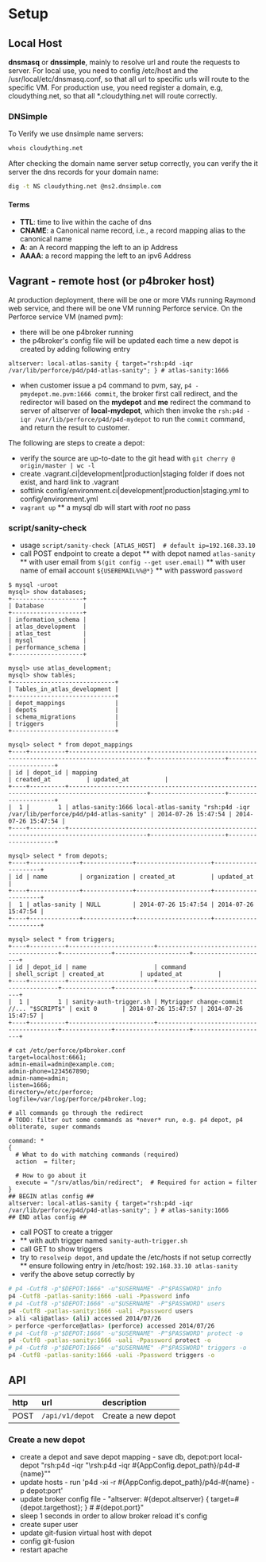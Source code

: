# Setup

## Local Host
**dnsmasq** or **dnssimple**, mainly to resolve url and route the requests to server. 
For local use, you need to config /etc/host and the /usr/local/etc/dnsmasq.conf, so that all url to specific urls will route to the specific VM.
For production use, you need register a domain, e.g, cloudything.net, so that all *.cloudything.net will route correctly.

### DNSimple
To Verify we use dnsimple name servers:
``` bash
whois cloudything.net
```

After checking the domain name server setup correctly, you can verify the it server the dns records for your domain name:
``` bash
dig -t NS cloudything.net @ns2.dnsimple.com
```

#### Terms
* **TTL**: time to live within the cache of dns
* **CNAME**: a Canonical name record, i.e., a record mapping alias to the canonical name
* **A**: an A record mapping the left to an ip Address
* **AAAA**: a record mapping the left to an ipv6 Address

## Vagrant - remote host (or p4broker host)
At production deployment, there will be one or more VMs running Raymond web service, and there will be one VM
running Perforce service. On the Perforce service VM (named pvm):
* there will be one p4broker running
* the p4broker's config file will be updated each time a new depot is created by adding following entry
```
altserver: local-atlas-sanity { target="rsh:p4d -iqr /var/lib/perforce/p4d/p4d-atlas-sanity"; } # atlas-sanity:1666
```
* when customer issue a p4 command to pvm, say, `p4 -pmydepot.me.pvm:1666 commit`, the broker first call redirect, and 
the redirector will based on the **mydepot** and **me** redirect the command to server of altserver of **local-mydepot**, which then invoke the `rsh:p4d -iqr /var/lib/perforce/p4d/p4d-mydepot` to run the `commit` command, and return the result
to customer.

The following are steps to create a depot:

* verify the source are up-to-date to the git head with `git cherry @ origin/master | wc -l`
* create .vagrant.ci|development|production|staging folder if does not exist, and hard link to .vagrant
* softlink config/environment.ci|development|production|staging.yml to config/environment.yml
* `vagrant up`
** a mysql db will start with _root_ no pass

### script/sanity-check
* usage `script/sanity-check [ATLAS_HOST]  # default ip=192.168.33.10`
* call POST endpoint to create a depot
** with depot named `atlas-sanity`
** with user email from `$(git config --get user.email)`
** with user name of email account `${USEREMAIL%%@*}`
** with password `password`
```
$ mysql -uroot
mysql> show databases;
+--------------------+
| Database           |
+--------------------+
| information_schema |
| atlas_development  |
| atlas_test         |
| mysql              |
| performance_schema |
+--------------------+

mysql> use atlas_development;
mysql> show tables;
+-----------------------------+
| Tables_in_atlas_development |
+-----------------------------+
| depot_mappings              |
| depots                      |
| schema_migrations           |
| triggers                    |
+-----------------------------+

mysql> select * from depot_mappings
+----+----------+--------------------------------------------------------------------------------------------+---------------------+---------------------+
| id | depot_id | mapping                                                                                    | created_at          | updated_at          |
+----+----------+--------------------------------------------------------------------------------------------+---------------------+---------------------+
|  1 |        1 | atlas-sanity:1666 local-atlas-sanity "rsh:p4d -iqr /var/lib/perforce/p4d/p4d-atlas-sanity" | 2014-07-26 15:47:54 | 2014-07-26 15:47:54 |
+----+----------+--------------------------------------------------------------------------------------------+---------------------+---------------------+

mysql> select * from depots;
+----+--------------+--------------+---------------------+---------------------+
| id | name         | organization | created_at          | updated_at          |
+----+--------------+--------------+---------------------+---------------------+
|  1 | atlas-sanity | NULL         | 2014-07-26 15:47:54 | 2014-07-26 15:47:54 |
+----+--------------+--------------+---------------------+---------------------+

mysql> select * from triggers;
+----+----------+------------------------+------------------------------------------+--------------+---------------------+---------------------+
| id | depot_id | name                   | command                                  | shell_script | created_at          | updated_at          |
+----+----------+------------------------+------------------------------------------+--------------+---------------------+---------------------+
|  1 |        1 | sanity-auth-trigger.sh | Mytrigger change-commit //... "$SCRIPT$" | exit 0       | 2014-07-26 15:47:57 | 2014-07-26 15:47:57 |
+----+----------+------------------------+------------------------------------------+--------------+---------------------+---------------------+

# cat /etc/perforce/p4broker.conf
target=localhost:6661;
admin-email=admin@example.com;
admin-phone=1234567890;
admin-name=admin;
listen=1666;
directory=/etc/perforce;
logfile=/var/log/perforce/p4broker.log;

# all commands go through the redirect
# TODO: filter out some commands as *never* run, e.g. p4 depot, p4 obliterate, super commands

command: *
{
  # What to do with matching commands (required)
  action  = filter;

  # How to go about it
  execute = "/srv/atlas/bin/redirect";  # Required for action = filter
}
## BEGIN atlas config ##
altserver: local-atlas-sanity { target="rsh:p4d -iqr /var/lib/perforce/p4d/p4d-atlas-sanity"; } # atlas-sanity:1666
## END atlas config ##

```

* call POST to create a trigger
* ** with auth trigger named `sanity-auth-trigger.sh`
* call GET to show triggers
* try to `resolveip depot`, and update the /etc/hosts if not setup correctly
** ensure following entry in /etc/host: `192.168.33.10 atlas-sanity`
* verify the above setup correctly by
``` bash
# p4 -Cutf8 -p"$DEPOT:1666" -u"$USERNAME" -P"$PASSWORD" info
p4 -Cutf8 -patlas-sanity:1666 -uali -Ppassword info
# p4 -Cutf8 -p"$DEPOT:1666" -u"$USERNAME" -P"$PASSWORD" users
p4 -Cutf8 -patlas-sanity:1666 -uali -Ppassword users
> ali <ali@atlas> (ali) accessed 2014/07/26
> perforce <perforce@atlas> (perforce) accessed 2014/07/26
# p4 -Cutf8 -p"$DEPOT:1666" -u"$USERNAME" -P"$PASSWORD" protect -o
p4 -Cutf8 -patlas-sanity:1666 -uali -Ppassword protect -o
# p4 -Cutf8 -p"$DEPOT:1666" -u"$USERNAME" -P"$PASSWORD" triggers -o
p4 -Cutf8 -patlas-sanity:1666 -uali -Ppassword triggers -o
```

## API

|http|url|description|
|:--- |:------|:---|
|POST|`/api/v1/depot`|Create a new depot |

### Create a new depot
* create a depot and save depot mapping - save db, depot:port local-depot "rsh:p4d -iqr "\rsh:p4d -iqr #{AppConfig.depot_path}/p4d-#{name}\""
* update hosts - run 'p4d -xi -r #{AppConfig.depot_path}/p4d-#{name} -p depot:port'
* update broker config file -  "altserver: #{depot.altserver} { target=#{depot.targethost}; } # #{depot.port}"
* sleep 1 seconds in order to allow broker reload it's config
* create super user
* update git-fusion virtual host with depot
* config git-fusion
* restart apache


